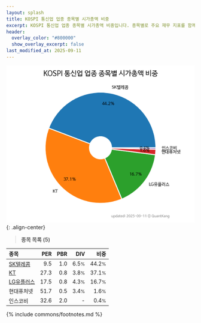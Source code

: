 ```yaml
---
layout: splash
title: KOSPI 통신업 업종 종목별 시가총액 비중
excerpt: KOSPI 통신업 업종 종목별 시가총액 비중입니다. 종목별로 주요 재무 지표를 함께 표시합니다.
header:
  overlay_color: "#800000"
  show_overlay_excerpt: false
last_modified_at: 2025-09-11
---
```



![KOSPI 통신업 업종 종목별 시가총액 비중](/stats/sector/images/kospi_업종_통신업_종목.png){: .align-center}


> **종목 목록 (5)**<a id="list"></a>

| **종목** | **PER** | **PBR** | **DIV** | **비중** |
| :------- | ------: | ------: | ------: | -------: |
| [SK텔레콤](/017670/) | 9.5 | 1.0 | 6.5<small>%</small> | 44.2<small>%</small> |
| [KT](/030200/) | 27.3 | 0.8 | 3.8<small>%</small> | 37.1<small>%</small> |
| [LG유플러스](/032640/) | 17.5 | 0.8 | 4.3<small>%</small> | 16.7<small>%</small> |
| 현대퓨처넷 | 51.7 | 0.5 | 3.4<small>%</small> | 1.6<small>%</small> |
| 인스코비 | 32.6 | 2.0 | - | 0.4<small>%</small> |

{% include commons/footnotes.md %}